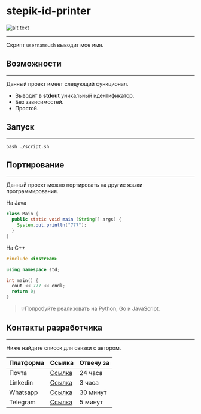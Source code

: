 # stepik-id-printer
![alt text](https://ucarecdn.com/02b8ff49-8f2b-4ce9-be84-7d4bdc6b9b67/) 
_________________
Скрипт ```username.sh``` выводит мое имя.

## Возможности
___________________
Данный проект имеет следующий функционал.

  * Выводит в **stdout** уникальный идентификатор. 
  * Без зависимостей.
  * Простой.

## Запуск
___________________

    bash ./script.sh

## Портирование
-------------------

Данный проект можно портировать на другие языки программирования. 

На Java

```Java
class Main {
  public static void main (String[] args) {
    System.out.println("777");
  }
}
```
На С++
```C++
#include <iostream>

using namespace std;

int main() {
  cout << 777 << endl;
  return 0;
}
```
> 💡Попробуйте реализовать на Python, Go и JavaScript.

## Контакты разработчика
-------------------------
Ниже найдите список для связки с автором.

| **Платформа** | **Ссылка** | **Отвечу за** |
|---------------|------------|---------------|
| Почта         |[Ссылка](google.com)   | 24 часа              |
| Linkedin         |[Ссылка](google.com)   | 3 часа               |
| Whatsapp         |[Ссылка](google.com)   | 30 минут             |
| Telegram         |[Ссылка](google.com)   | 5 минут              |
